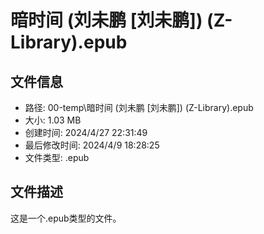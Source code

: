 ﻿# 暗时间 (刘未鹏 [刘未鹏]) (Z-Library).epub

## 文件信息
- 路径: 00-temp\暗时间 (刘未鹏 [刘未鹏]) (Z-Library).epub
- 大小: 1.03 MB
- 创建时间: 2024/4/27 22:31:49
- 最后修改时间: 2024/4/9 18:28:25
- 文件类型: .epub

## 文件描述
这是一个.epub类型的文件。

